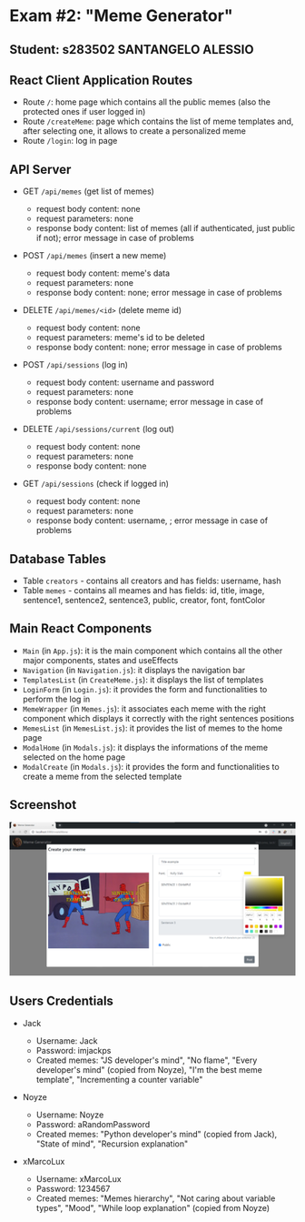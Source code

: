 # Exam #2: "Meme Generator"
## Student: s283502 SANTANGELO ALESSIO 

## React Client Application Routes

- Route `/`: home page which contains all the public memes (also the protected ones if user logged in)
- Route `/createMeme`: page which contains the list of meme templates and, after selecting one, it allows to create a personalized meme
- Route `/login`: log in page

## API Server

- GET `/api/memes` (get list of memes)
  - request body content: none
  - request parameters: none
  - response body content: list of memes (all if authenticated, just public if not); error message in case of problems

- POST `/api/memes` (insert a new meme)
  - request body content: meme's data
  - request parameters: none
  - response body content: none; error message in case of problems

- DELETE `/api/memes/<id>` (delete meme id)
  - request body content: none
  - request parameters: meme's id to be deleted
  - response body content: none; error message in case of problems

- POST `/api/sessions` (log in)
  - request body content: username and password
  - request parameters: none
  - response body content: username; error message in case of problems

- DELETE `/api/sessions/current` (log out)
  - request body content: none  
  - request parameters: none
  - response body content: none

- GET `/api/sessions` (check if logged in)
  - request body content: none
  - request parameters: none
  - response body content: username, ; error message in case of problems

## Database Tables

- Table `creators` - contains all creators and has fields: username, hash
- Table `memes` - contains all meames and has fields: id, title, image, sentence1, sentence2, sentence3, public, creator, font, fontColor

## Main React Components

- `Main` (in `App.js`): it is the main component which contains all the other major components, states and useEffects
- `Navigation` (in `Navigation.js`): it displays the navigation bar
- `TemplatesList` (in `CreateMeme.js`): it displays the list of templates
- `LoginForm` (in `Login.js`): it provides the form and functionalities to perform the log in
- `MemeWrapper` (in `Memes.js`): it associates each meme with the right component which displays it correctly with the right sentences positions
- `MemesList` (in `MemesList.js`): it provides the list of memes to the home page
- `ModalHome` (in `Modals.js`): it displays the informations of the meme selected on the home page
- `ModalCreate` (in `Modals.js`): it provides the form and functionalities to create a meme from the selected template

## Screenshot

![Screenshot](./img/CreateMemeForm.png)

## Users Credentials

- Jack
  - Username: Jack
  - Password: imjackps
  - Created memes: "JS developer's mind", "No flame", "Every developer's mind" (copied from Noyze), "I'm the best meme template", "Incrementing a counter variable"

- Noyze
  - Username: Noyze
  - Password: aRandomPassword
  - Created memes: "Python developer's mind" (copied from Jack), "State of mind", "Recursion explanation"

- xMarcoLux
  - Username: xMarcoLux
  - Password: 1234567
  - Created memes: "Memes hierarchy", "Not caring about variable types", "Mood", "While loop explanation" (copied from Noyze)

